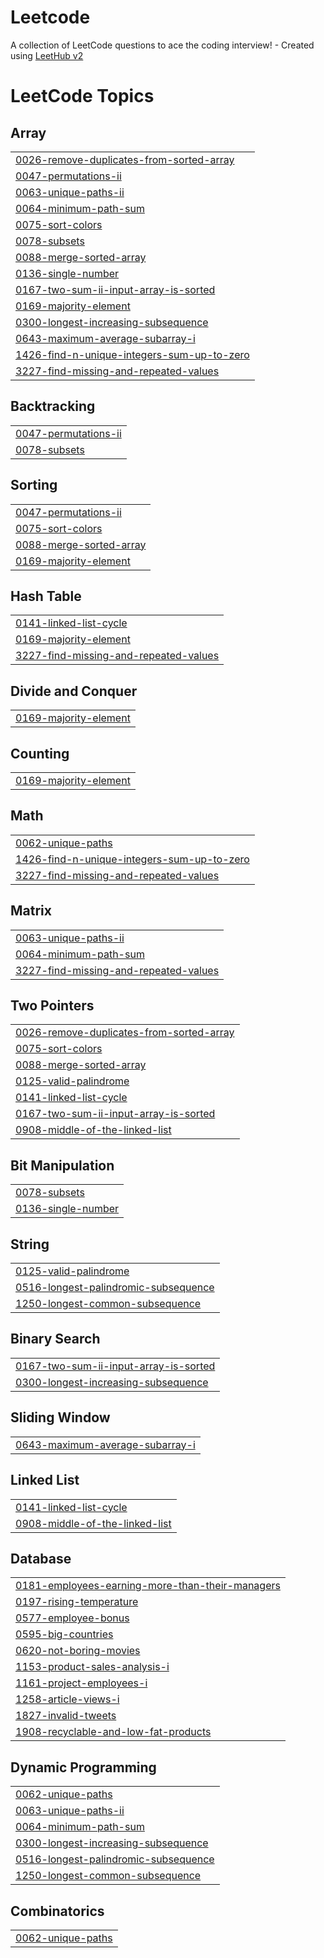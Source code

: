 # Leetcode
A collection of LeetCode questions to ace the coding interview! - Created using [LeetHub v2](https://github.com/arunbhardwaj/LeetHub-2.0)

<!---LeetCode Topics Start-->
# LeetCode Topics
## Array
|  |
| ------- |
| [0026-remove-duplicates-from-sorted-array](https://github.com/ambujvashistha/Leetcode/tree/master/0026-remove-duplicates-from-sorted-array) |
| [0047-permutations-ii](https://github.com/ambujvashistha/Leetcode/tree/master/0047-permutations-ii) |
| [0063-unique-paths-ii](https://github.com/ambujvashistha/Leetcode/tree/master/0063-unique-paths-ii) |
| [0064-minimum-path-sum](https://github.com/ambujvashistha/Leetcode/tree/master/0064-minimum-path-sum) |
| [0075-sort-colors](https://github.com/ambujvashistha/Leetcode/tree/master/0075-sort-colors) |
| [0078-subsets](https://github.com/ambujvashistha/Leetcode/tree/master/0078-subsets) |
| [0088-merge-sorted-array](https://github.com/ambujvashistha/Leetcode/tree/master/0088-merge-sorted-array) |
| [0136-single-number](https://github.com/ambujvashistha/Leetcode/tree/master/0136-single-number) |
| [0167-two-sum-ii-input-array-is-sorted](https://github.com/ambujvashistha/Leetcode/tree/master/0167-two-sum-ii-input-array-is-sorted) |
| [0169-majority-element](https://github.com/ambujvashistha/Leetcode/tree/master/0169-majority-element) |
| [0300-longest-increasing-subsequence](https://github.com/ambujvashistha/Leetcode/tree/master/0300-longest-increasing-subsequence) |
| [0643-maximum-average-subarray-i](https://github.com/ambujvashistha/Leetcode/tree/master/0643-maximum-average-subarray-i) |
| [1426-find-n-unique-integers-sum-up-to-zero](https://github.com/ambujvashistha/Leetcode/tree/master/1426-find-n-unique-integers-sum-up-to-zero) |
| [3227-find-missing-and-repeated-values](https://github.com/ambujvashistha/Leetcode/tree/master/3227-find-missing-and-repeated-values) |
## Backtracking
|  |
| ------- |
| [0047-permutations-ii](https://github.com/ambujvashistha/Leetcode/tree/master/0047-permutations-ii) |
| [0078-subsets](https://github.com/ambujvashistha/Leetcode/tree/master/0078-subsets) |
## Sorting
|  |
| ------- |
| [0047-permutations-ii](https://github.com/ambujvashistha/Leetcode/tree/master/0047-permutations-ii) |
| [0075-sort-colors](https://github.com/ambujvashistha/Leetcode/tree/master/0075-sort-colors) |
| [0088-merge-sorted-array](https://github.com/ambujvashistha/Leetcode/tree/master/0088-merge-sorted-array) |
| [0169-majority-element](https://github.com/ambujvashistha/Leetcode/tree/master/0169-majority-element) |
## Hash Table
|  |
| ------- |
| [0141-linked-list-cycle](https://github.com/ambujvashistha/Leetcode/tree/master/0141-linked-list-cycle) |
| [0169-majority-element](https://github.com/ambujvashistha/Leetcode/tree/master/0169-majority-element) |
| [3227-find-missing-and-repeated-values](https://github.com/ambujvashistha/Leetcode/tree/master/3227-find-missing-and-repeated-values) |
## Divide and Conquer
|  |
| ------- |
| [0169-majority-element](https://github.com/ambujvashistha/Leetcode/tree/master/0169-majority-element) |
## Counting
|  |
| ------- |
| [0169-majority-element](https://github.com/ambujvashistha/Leetcode/tree/master/0169-majority-element) |
## Math
|  |
| ------- |
| [0062-unique-paths](https://github.com/ambujvashistha/Leetcode/tree/master/0062-unique-paths) |
| [1426-find-n-unique-integers-sum-up-to-zero](https://github.com/ambujvashistha/Leetcode/tree/master/1426-find-n-unique-integers-sum-up-to-zero) |
| [3227-find-missing-and-repeated-values](https://github.com/ambujvashistha/Leetcode/tree/master/3227-find-missing-and-repeated-values) |
## Matrix
|  |
| ------- |
| [0063-unique-paths-ii](https://github.com/ambujvashistha/Leetcode/tree/master/0063-unique-paths-ii) |
| [0064-minimum-path-sum](https://github.com/ambujvashistha/Leetcode/tree/master/0064-minimum-path-sum) |
| [3227-find-missing-and-repeated-values](https://github.com/ambujvashistha/Leetcode/tree/master/3227-find-missing-and-repeated-values) |
## Two Pointers
|  |
| ------- |
| [0026-remove-duplicates-from-sorted-array](https://github.com/ambujvashistha/Leetcode/tree/master/0026-remove-duplicates-from-sorted-array) |
| [0075-sort-colors](https://github.com/ambujvashistha/Leetcode/tree/master/0075-sort-colors) |
| [0088-merge-sorted-array](https://github.com/ambujvashistha/Leetcode/tree/master/0088-merge-sorted-array) |
| [0125-valid-palindrome](https://github.com/ambujvashistha/Leetcode/tree/master/0125-valid-palindrome) |
| [0141-linked-list-cycle](https://github.com/ambujvashistha/Leetcode/tree/master/0141-linked-list-cycle) |
| [0167-two-sum-ii-input-array-is-sorted](https://github.com/ambujvashistha/Leetcode/tree/master/0167-two-sum-ii-input-array-is-sorted) |
| [0908-middle-of-the-linked-list](https://github.com/ambujvashistha/Leetcode/tree/master/0908-middle-of-the-linked-list) |
## Bit Manipulation
|  |
| ------- |
| [0078-subsets](https://github.com/ambujvashistha/Leetcode/tree/master/0078-subsets) |
| [0136-single-number](https://github.com/ambujvashistha/Leetcode/tree/master/0136-single-number) |
## String
|  |
| ------- |
| [0125-valid-palindrome](https://github.com/ambujvashistha/Leetcode/tree/master/0125-valid-palindrome) |
| [0516-longest-palindromic-subsequence](https://github.com/ambujvashistha/Leetcode/tree/master/0516-longest-palindromic-subsequence) |
| [1250-longest-common-subsequence](https://github.com/ambujvashistha/Leetcode/tree/master/1250-longest-common-subsequence) |
## Binary Search
|  |
| ------- |
| [0167-two-sum-ii-input-array-is-sorted](https://github.com/ambujvashistha/Leetcode/tree/master/0167-two-sum-ii-input-array-is-sorted) |
| [0300-longest-increasing-subsequence](https://github.com/ambujvashistha/Leetcode/tree/master/0300-longest-increasing-subsequence) |
## Sliding Window
|  |
| ------- |
| [0643-maximum-average-subarray-i](https://github.com/ambujvashistha/Leetcode/tree/master/0643-maximum-average-subarray-i) |
## Linked List
|  |
| ------- |
| [0141-linked-list-cycle](https://github.com/ambujvashistha/Leetcode/tree/master/0141-linked-list-cycle) |
| [0908-middle-of-the-linked-list](https://github.com/ambujvashistha/Leetcode/tree/master/0908-middle-of-the-linked-list) |
## Database
|  |
| ------- |
| [0181-employees-earning-more-than-their-managers](https://github.com/ambujvashistha/Leetcode/tree/master/0181-employees-earning-more-than-their-managers) |
| [0197-rising-temperature](https://github.com/ambujvashistha/Leetcode/tree/master/0197-rising-temperature) |
| [0577-employee-bonus](https://github.com/ambujvashistha/Leetcode/tree/master/0577-employee-bonus) |
| [0595-big-countries](https://github.com/ambujvashistha/Leetcode/tree/master/0595-big-countries) |
| [0620-not-boring-movies](https://github.com/ambujvashistha/Leetcode/tree/master/0620-not-boring-movies) |
| [1153-product-sales-analysis-i](https://github.com/ambujvashistha/Leetcode/tree/master/1153-product-sales-analysis-i) |
| [1161-project-employees-i](https://github.com/ambujvashistha/Leetcode/tree/master/1161-project-employees-i) |
| [1258-article-views-i](https://github.com/ambujvashistha/Leetcode/tree/master/1258-article-views-i) |
| [1827-invalid-tweets](https://github.com/ambujvashistha/Leetcode/tree/master/1827-invalid-tweets) |
| [1908-recyclable-and-low-fat-products](https://github.com/ambujvashistha/Leetcode/tree/master/1908-recyclable-and-low-fat-products) |
## Dynamic Programming
|  |
| ------- |
| [0062-unique-paths](https://github.com/ambujvashistha/Leetcode/tree/master/0062-unique-paths) |
| [0063-unique-paths-ii](https://github.com/ambujvashistha/Leetcode/tree/master/0063-unique-paths-ii) |
| [0064-minimum-path-sum](https://github.com/ambujvashistha/Leetcode/tree/master/0064-minimum-path-sum) |
| [0300-longest-increasing-subsequence](https://github.com/ambujvashistha/Leetcode/tree/master/0300-longest-increasing-subsequence) |
| [0516-longest-palindromic-subsequence](https://github.com/ambujvashistha/Leetcode/tree/master/0516-longest-palindromic-subsequence) |
| [1250-longest-common-subsequence](https://github.com/ambujvashistha/Leetcode/tree/master/1250-longest-common-subsequence) |
## Combinatorics
|  |
| ------- |
| [0062-unique-paths](https://github.com/ambujvashistha/Leetcode/tree/master/0062-unique-paths) |
<!---LeetCode Topics End-->